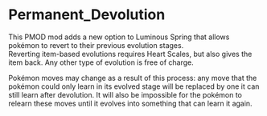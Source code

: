 # Permanent_Devolution
This PMOD mod adds a new option to Luminous Spring that allows pokémon to revert to their previous evolution stages.  
Reverting item-based evolutions requires Heart Scales, but also gives the item back.
Any other type of evolution is free of charge.

Pokémon moves may change as a result of this process: any move that the pokémon could only learn in its evolved stage will be replaced by one it can still learn after devolution.
It will also be impossible for the pokémon to relearn these moves until it evolves into something that can learn it again.